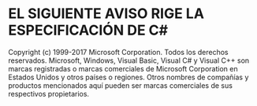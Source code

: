 <a name="the-following-notice-governs-the-c-spec"></a>EL SIGUIENTE AVISO RIGE LA ESPECIFICACIÓN DE C#
=====

Copyright (c) 1999-2017 Microsoft Corporation. Todos los derechos reservados.
Microsoft, Windows, Visual Basic, Visual C# y Visual C++ son marcas registradas o marcas comerciales de Microsoft Corporation en Estados Unidos y otros países o regiones.
Otros nombres de compañías y productos mencionados aquí pueden ser marcas comerciales de sus respectivos propietarios.
